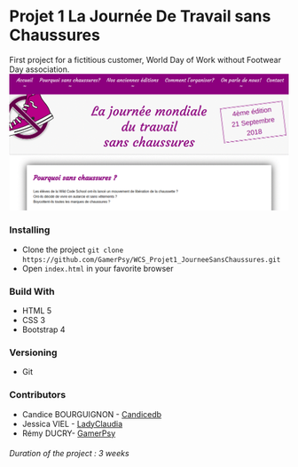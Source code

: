 # Projet 1 La Journée De Travail sans Chaussures
First project for a fictitious customer, World Day of Work without Footwear Day association.
![Journée Du Travail Sans Chaussures](slide.gif)

### Installing
* Clone the project `git clone https://github.com/GamerPsy/WCS_Projet1_JourneeSansChaussures.git`
* Open `index.html` in your favorite browser

### Build With
* HTML 5
* CSS 3
* Bootstrap 4

### Versioning
* Git
 
### Contributors
* Candice BOURGUIGNON - [Candicedb](https://github.com/Candicedb)
* Jessica VIEL - [LadyClaudia](https://github.com/LadyClaudia)
* Rémy DUCRY- [GamerPsy](https://github.com/GamerPsy)

###### Duration of the project : 3 weeks
